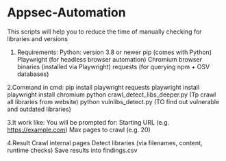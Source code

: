 # Appsec-Automation
This scripts will help you to reduce the time of manually checking for libraries and versions 

1. Requirements:
Python: version 3.8 or newer
pip (comes with Python)
Playwright (for headless browser automation)
Chromium browser binaries (installed via Playwright)
requests (for querying npm + OSV databases)

2.Command in cmd:
pip install playwright requests
playwright install
playwright install chromium
python crawl_detect_libs_deeper.py (Tp crawl all libraries from website)
python vulnlibs_detect.py (TO find out vulnerable and outdated libraries)

3.It work like:
You will be prompted for:
Starting URL (e.g. https://example.com)
Max pages to crawl (e.g. 20)

4.Result
Crawl internal pages
Detect libraries (via filenames, content, runtime checks)
Save results into findings.csv
